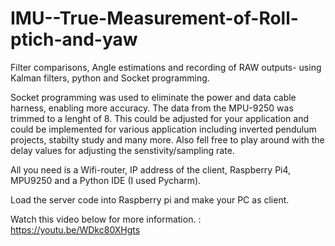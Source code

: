 # IMU--True-Measurement-of-Roll-ptich-and-yaw
Filter comparisons, Angle estimations and recording of RAW outputs- using Kalman filters, python and Socket programming. 

Socket programming was used to eliminate the power and data cable harness, enabling more accuracy. The data from the MPU-9250 was trimmed to a lenght of 8. This 
could be adjusted for your application and could be implemented for various application including inverted pendulum projects, stabilty study and many more. Also 
fell free to play around with the delay values for adjusting the senstivity/sampling rate. 

All you need is a Wifi-router, IP address of the client, Raspberry Pi4, MPU9250 and a Python IDE (I used Pycharm).

Load the server code into Raspberry pi and make your PC as client. 

Watch this video below for more information. : https://youtu.be/WDkc80XHgts


